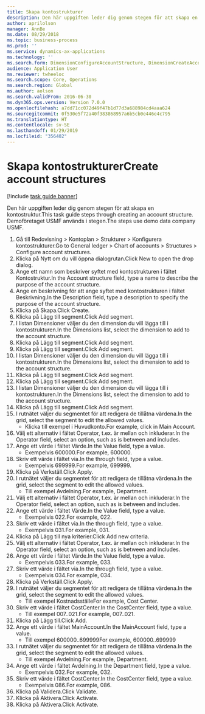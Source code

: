 ```yaml
---
title: Skapa kontostrukturer
description: Den här uppgiften leder dig genom stegen för att skapa en kontostruktur.
author: aprilolson
manager: AnnBe
ms.date: 08/29/2018
ms.topic: business-process
ms.prod: ''
ms.service: dynamics-ax-applications
ms.technology: ''
ms.search.form: DimensionConfigureAccountStructure, DimensionCreateAccountStructure, DimensionHierarchyAddLevel, DimensionHierarchyConstraintActivate
audience: Application User
ms.reviewer: twheeloc
ms.search.scope: Core, Operations
ms.search.region: Global
ms.author: aolson
ms.search.validFrom: 2016-06-30
ms.dyn365.ops.version: Version 7.0.0
ms.openlocfilehash: a7dd71cc072d49f47b1d77d3a688984cd4aaa624
ms.sourcegitcommit: 0f530e5f72a40f383868957a6b5cb0e446e4c795
ms.translationtype: HT
ms.contentlocale: sv-SE
ms.lasthandoff: 01/29/2019
ms.locfileid: "356402"
---
```

# <a name="create-account-structures"></a><span data-ttu-id="90aad-103">Skapa kontostrukturer</span><span class="sxs-lookup"><span data-stu-id="90aad-103">Create account structures</span></span>

[!include [task guide banner](../../includes/task-guide-banner.md)]

<span data-ttu-id="90aad-104">Den här uppgiften leder dig genom stegen för att skapa en kontostruktur.</span><span class="sxs-lookup"><span data-stu-id="90aad-104">This task guide steps through creating an account structure.</span></span> <span data-ttu-id="90aad-105">Demoföretaget USMF används i stegen.</span><span class="sxs-lookup"><span data-stu-id="90aad-105">The steps use demo data company USMF.</span></span>

1. <span data-ttu-id="90aad-106">Gå till Redovisning > Kontoplan > Strukturer > Konfigurera kontostrukturer.</span><span class="sxs-lookup"><span data-stu-id="90aad-106">Go to General ledger > Chart of accounts > Structures > Configure account structures.</span></span>
2. <span data-ttu-id="90aad-107">Klicka på Nytt om du vill öppna dialogrutan.</span><span class="sxs-lookup"><span data-stu-id="90aad-107">Click New to open the drop dialog.</span></span>
3. <span data-ttu-id="90aad-108">Ange ett namn som beskriver syftet med kontostrukturen i fältet Kontostruktur.</span><span class="sxs-lookup"><span data-stu-id="90aad-108">In the Account structure field, type a name to describe the purpose of the account structure.</span></span>
4. <span data-ttu-id="90aad-109">Ange en beskrivning för att ange syftet med kontostrukturen i fältet Beskrivning.</span><span class="sxs-lookup"><span data-stu-id="90aad-109">In the Description field, type a description to specify the purpose of the account structure.</span></span>
5. <span data-ttu-id="90aad-110">Klicka på Skapa.</span><span class="sxs-lookup"><span data-stu-id="90aad-110">Click Create.</span></span>
6. <span data-ttu-id="90aad-111">Klicka på Lägg till segment.</span><span class="sxs-lookup"><span data-stu-id="90aad-111">Click Add segment.</span></span>
7. <span data-ttu-id="90aad-112">I listan Dimensioner väljer du den dimension du vill lägga till i kontostrukturen.</span><span class="sxs-lookup"><span data-stu-id="90aad-112">In the Dimensions list, select the dimension to add to the account structure.</span></span>
8. <span data-ttu-id="90aad-113">Klicka på Lägg till segment.</span><span class="sxs-lookup"><span data-stu-id="90aad-113">Click Add segment.</span></span>
9. <span data-ttu-id="90aad-114">Klicka på Lägg till segment.</span><span class="sxs-lookup"><span data-stu-id="90aad-114">Click Add segment.</span></span>
10. <span data-ttu-id="90aad-115">I listan Dimensioner väljer du den dimension du vill lägga till i kontostrukturen.</span><span class="sxs-lookup"><span data-stu-id="90aad-115">In the Dimensions list, select the dimension to add to the account structure.</span></span>
11. <span data-ttu-id="90aad-116">Klicka på Lägg till segment.</span><span class="sxs-lookup"><span data-stu-id="90aad-116">Click Add segment.</span></span>
12. <span data-ttu-id="90aad-117">Klicka på Lägg till segment.</span><span class="sxs-lookup"><span data-stu-id="90aad-117">Click Add segment.</span></span>
13. <span data-ttu-id="90aad-118">I listan Dimensioner väljer du den dimension du vill lägga till i kontostrukturen.</span><span class="sxs-lookup"><span data-stu-id="90aad-118">In the Dimensions list, select the dimension to add to the account structure.</span></span>
14. <span data-ttu-id="90aad-119">Klicka på Lägg till segment.</span><span class="sxs-lookup"><span data-stu-id="90aad-119">Click Add segment.</span></span>
15. <span data-ttu-id="90aad-120">I rutnätet väljer du segmentet för att redigera de tillåtna värdena.</span><span class="sxs-lookup"><span data-stu-id="90aad-120">In the grid, select the segment to edit the allowed values.</span></span>
    * <span data-ttu-id="90aad-121">Klicka till exempel i Huvudkonto.</span><span class="sxs-lookup"><span data-stu-id="90aad-121">For example, click in Main Account.</span></span>  
16. <span data-ttu-id="90aad-122">Välj ett alternativ i fältet Operator, t.ex. är mellan och inkluderar.</span><span class="sxs-lookup"><span data-stu-id="90aad-122">In the Operator field, select an option, such as is between and includes.</span></span>
17. <span data-ttu-id="90aad-123">Ange ett värde i fältet Värde.</span><span class="sxs-lookup"><span data-stu-id="90aad-123">In the Value field, type a value.</span></span>
    * <span data-ttu-id="90aad-124">Exempelvis 600000.</span><span class="sxs-lookup"><span data-stu-id="90aad-124">For example, 600000.</span></span>  
18. <span data-ttu-id="90aad-125">Skriv ett värde i fältet via.</span><span class="sxs-lookup"><span data-stu-id="90aad-125">In the through field, type a value.</span></span>
    * <span data-ttu-id="90aad-126">Exempelvis 699999.</span><span class="sxs-lookup"><span data-stu-id="90aad-126">For example, 699999.</span></span>  
19. <span data-ttu-id="90aad-127">Klicka på Verkställ.</span><span class="sxs-lookup"><span data-stu-id="90aad-127">Click Apply.</span></span>
20. <span data-ttu-id="90aad-128">I rutnätet väljer du segmentet för att redigera de tillåtna värdena.</span><span class="sxs-lookup"><span data-stu-id="90aad-128">In the grid, select the segment to edit the allowed values.</span></span>
    * <span data-ttu-id="90aad-129">Till exempel Avdelning.</span><span class="sxs-lookup"><span data-stu-id="90aad-129">For example, Department.</span></span>  
21. <span data-ttu-id="90aad-130">Välj ett alternativ i fältet Operator, t.ex. är mellan och inkluderar.</span><span class="sxs-lookup"><span data-stu-id="90aad-130">In the Operator field, select an option, such as is between and includes.</span></span>
22. <span data-ttu-id="90aad-131">Ange ett värde i fältet Värde.</span><span class="sxs-lookup"><span data-stu-id="90aad-131">In the Value field, type a value.</span></span>
    * <span data-ttu-id="90aad-132">Exempelvis 022.</span><span class="sxs-lookup"><span data-stu-id="90aad-132">For example, 022.</span></span>  
23. <span data-ttu-id="90aad-133">Skriv ett värde i fältet via.</span><span class="sxs-lookup"><span data-stu-id="90aad-133">In the through field, type a value.</span></span>
    * <span data-ttu-id="90aad-134">Exempelvis 031.</span><span class="sxs-lookup"><span data-stu-id="90aad-134">For example, 031.</span></span>  
24. <span data-ttu-id="90aad-135">Klicka på Lägg till nya kriterier.</span><span class="sxs-lookup"><span data-stu-id="90aad-135">Click Add new criteria.</span></span>
25. <span data-ttu-id="90aad-136">Välj ett alternativ i fältet Operator, t.ex. är mellan och inkluderar.</span><span class="sxs-lookup"><span data-stu-id="90aad-136">In the Operator field, select an option, such as is between and includes.</span></span>
26. <span data-ttu-id="90aad-137">Ange ett värde i fältet Värde.</span><span class="sxs-lookup"><span data-stu-id="90aad-137">In the Value field, type a value.</span></span>
    * <span data-ttu-id="90aad-138">Exempelvis 033.</span><span class="sxs-lookup"><span data-stu-id="90aad-138">For example, 033.</span></span>  
27. <span data-ttu-id="90aad-139">Skriv ett värde i fältet via.</span><span class="sxs-lookup"><span data-stu-id="90aad-139">In the through field, type a value.</span></span>
    * <span data-ttu-id="90aad-140">Exempelvis 034.</span><span class="sxs-lookup"><span data-stu-id="90aad-140">For example, 034.</span></span>  
28. <span data-ttu-id="90aad-141">Klicka på Verkställ.</span><span class="sxs-lookup"><span data-stu-id="90aad-141">Click Apply.</span></span>
29. <span data-ttu-id="90aad-142">I rutnätet väljer du segmentet för att redigera de tillåtna värdena.</span><span class="sxs-lookup"><span data-stu-id="90aad-142">In the grid, select the segment to edit the allowed values.</span></span>
    * <span data-ttu-id="90aad-143">Till exempel Kostnadsställe</span><span class="sxs-lookup"><span data-stu-id="90aad-143">For example, Cost Center.</span></span>  
30. <span data-ttu-id="90aad-144">Skriv ett värde i fältet CostCenter.</span><span class="sxs-lookup"><span data-stu-id="90aad-144">In the CostCenter field, type a value.</span></span>
    * <span data-ttu-id="90aad-145">Till exempel 007..021.</span><span class="sxs-lookup"><span data-stu-id="90aad-145">For example, 007..021.</span></span>  
31. <span data-ttu-id="90aad-146">Klicka på Lägg till.</span><span class="sxs-lookup"><span data-stu-id="90aad-146">Click Add.</span></span>
32. <span data-ttu-id="90aad-147">Ange ett värde i fältet MainAccount.</span><span class="sxs-lookup"><span data-stu-id="90aad-147">In the MainAccount field, type a value.</span></span>
    * <span data-ttu-id="90aad-148">Till exempel 600000..699999</span><span class="sxs-lookup"><span data-stu-id="90aad-148">For example, 600000..699999</span></span>  
33. <span data-ttu-id="90aad-149">I rutnätet väljer du segmentet för att redigera de tillåtna värdena.</span><span class="sxs-lookup"><span data-stu-id="90aad-149">In the grid, select the segment to edit the allowed values.</span></span>
    * <span data-ttu-id="90aad-150">Till exempel Avdelning.</span><span class="sxs-lookup"><span data-stu-id="90aad-150">For example, Department.</span></span>  
34. <span data-ttu-id="90aad-151">Ange ett värde i fältet Avdelning.</span><span class="sxs-lookup"><span data-stu-id="90aad-151">In the Department field, type a value.</span></span>
    * <span data-ttu-id="90aad-152">Exempelvis 032.</span><span class="sxs-lookup"><span data-stu-id="90aad-152">For example, 032.</span></span>  
35. <span data-ttu-id="90aad-153">Skriv ett värde i fältet CostCenter.</span><span class="sxs-lookup"><span data-stu-id="90aad-153">In the CostCenter field, type a value.</span></span>
    * <span data-ttu-id="90aad-154">Exempelvis 086.</span><span class="sxs-lookup"><span data-stu-id="90aad-154">For example, 086.</span></span>  
36. <span data-ttu-id="90aad-155">Klicka på Validera.</span><span class="sxs-lookup"><span data-stu-id="90aad-155">Click Validate.</span></span>
37. <span data-ttu-id="90aad-156">Klicka på Aktivera.</span><span class="sxs-lookup"><span data-stu-id="90aad-156">Click Activate.</span></span>
38. <span data-ttu-id="90aad-157">Klicka på Aktivera.</span><span class="sxs-lookup"><span data-stu-id="90aad-157">Click Activate.</span></span>

